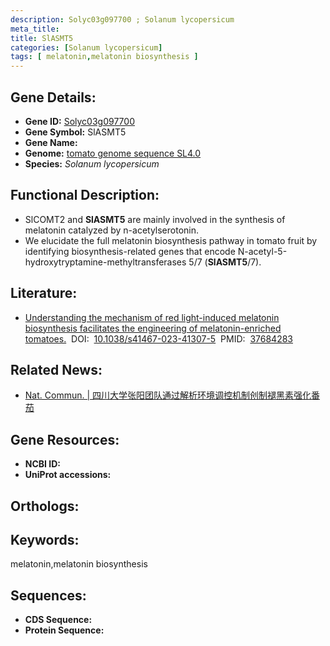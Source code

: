 ```yaml
---
description: Solyc03g097700 ; Solanum lycopersicum
meta_title:
title: SlASMT5
categories: [Solanum lycopersicum]
tags: [ melatonin,melatonin biosynthesis ]
---
```


## Gene Details:
- **Gene ID:**	[Solyc03g097700]()
- **Gene Symbol:** SlASMT5
- **Gene Name:** 
- **Genome:** [tomato genome sequence SL4.0]()
- **Species:** *Solanum lycopersicum*

## Functional Description:
   - SlCOMT2 and **SlASMT5** are mainly involved in the synthesis of melatonin catalyzed by n-acetylserotonin.
   - We elucidate the full melatonin biosynthesis pathway in tomato fruit by identifying biosynthesis-related genes that encode N-acetyl-5-hydroxytryptamine-methyltransferases 5/7 (**SlASMT5**/7).

## Literature:
   - [Understanding the mechanism of red light-induced melatonin biosynthesis facilitates the engineering of melatonin-enriched tomatoes.]( https://www.nature.com/articles/s41467-023-41307-5)&nbsp;&nbsp;DOI:&nbsp;&nbsp;[10.1038/s41467-023-41307-5](https://www.nature.com/articles/s41467-023-41307-5)&nbsp;&nbsp;PMID:&nbsp;&nbsp;[37684283](https://pubmed.ncbi.nlm.nih.gov/37684283/)

## Related News:
   - [Nat. Commun. | 四川大学张阳团队通过解析环境调控机制创制褪黑素强化番茄](https://mp.weixin.qq.com/s?__biz=MzIyOTY2NDYyNQ==&mid=2247580549&idx=4&sn=b98d3b30ec7fe47e09b62e5f84b74f6c&chksm=e9bfc9d351b302fc395bb5e7cd97765d19e3b30bcba296a81fe8c9ee2f8838498c6171833390&scene=27#wechat_redirect)

## Gene Resources:
- **NCBI ID:** [](https://www.ncbi.nlm.nih.gov/gene/?term=)
- **UniProt accessions:** [](https://www.uniprot.org/uniprotkb//entry)

## Orthologs:

## Keywords:
melatonin,melatonin biosynthesis

## Sequences:
- **CDS Sequence:**
- **Protein Sequence:**
